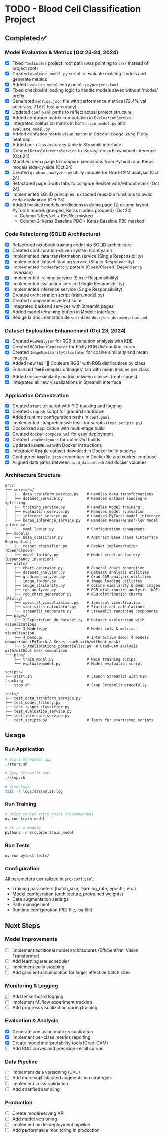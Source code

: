 # TODO - Blood Cell Classification Project

## Completed ✅

### Model Evaluation & Metrics (Oct 23-24, 2024)
- [x] Fixed `YamlLoader` project_root path (was pointing to `src/` instead of project root)
- [x] Created `evaluate_model.py` script to evaluate existing models and generate metrics
- [x] Added `evaluate-model` entry point in `pyproject.toml`
- [x] Fixed checkpoint loading logic to handle models saved without 'model.' prefix
- [x] Generated `metrics.json` file with performance metrics (72.4% val accuracy, 71.6% test accuracy)
- [x] Updated `conf.yaml` paths to reflect actual project structure
- [x] Added confusion matrix computation in `EvaluationService`
- [x] Integrated confusion matrix in both `train_model.py` and `evaluate_model.py`
- [x] Added confusion matrix visualization in Streamlit page using Plotly heatmap
- [x] Added per-class accuracy table in Streamlit interface
- [x] Created `KerasInferenceService` for Keras/TensorFlow model inference (Oct 24)
- [x] Modified demo page to compare predictions from PyTorch and Keras models side-by-side (Oct 24)
- [x] Created `gradcam_analyzer.py` utility module for Grad-CAM analysis (Oct 24)
- [x] Refactored page 5 with tabs to compare ResNet with/without mask (Oct 24)
- [x] Implemented SOLID principles: extracted reusable functions to avoid code duplication (Oct 24)
- [x] Added masked models predictions in demo page (2-column layout: PyTorch models grouped, Keras models grouped) (Oct 24)
  - Column 1: ResNet + ResNet masked
  - Column 2: Keras Baseline PBC + Keras Baseline PBC masked

### Code Refactoring (SOLID Architecture)
- [x] Refactored notebook training code into SOLID architecture
- [x] Created configuration-driven system (conf.yaml)
- [x] Implemented data transformation service (Single Responsibility)
- [x] Implemented dataset loading service (Single Responsibility)
- [x] Implemented model factory pattern (Open/Closed, Dependency Inversion)
- [x] Implemented training service (Single Responsibility)
- [x] Implemented evaluation service (Single Responsibility)
- [x] Implemented inference service (Single Responsibility)
- [x] Created orchestration script (train_model.py)
- [x] Created comprehensive test suite
- [x] Integrated backend services with Streamlit pages
- [x] Added model retraining button in Modele interface
- [x] Rédigé la documentation de `src/` dans `docs/src_documentation.md`

### Dataset Exploration Enhancement (Oct 23, 2024)
- [x] Created `RGBAnalyzer` for RGB distribution analysis with KDE
- [x] Created `RGBChartGenerator` for Plotly RGB distribution charts
- [x] Created `ImageSimilarityCalculator` for cosine similarity and mean images
- [x] Added new tab "🎨 Couleurs RGB" with RGB distributions by class
- [x] Enhanced "🖼️ Exemples d'images" tab with mean images per class
- [x] Added cosine similarity matrix between classes (real images)
- [x] Integrated all new visualizations in Streamlit interface

### Application Orchestration
- [x] Created `start.sh` script with PID tracking and logging
- [x] Created `stop.sh` script for graceful shutdown
- [x] Added runtime configuration paths in `conf.yaml`
- [x] Implemented comprehensive tests for scripts (`test_scripts.py`)
- [x] Dockerized application with multi-stage build
- [x] Created `docker-compose.yml` for easy deployment
- [x] Created `.dockerignore` for optimized builds
- [x] Updated `README.md` with Docker instructions
- [x] Integrated Kaggle dataset download in Docker build process
- [x] Configured `kaggle.json` credentials in Dockerfile and docker-compose
- [x] Aligned data paths between `load_dataset.sh` and docker volumes

### Architecture Structure
```
src/
├── services/
│   ├── data_transform_service.py    # Handles data transformations
│   ├── dataset_service.py           # Handles dataset loading & splitting
│   ├── training_service.py          # Handles model training
│   ├── evaluation_service.py        # Handles model evaluation
│   ├── inference_service.py         # Handles PyTorch model inference
│   ├── keras_inference_service.py   # Handles Keras/TensorFlow model inference
│   └── yaml_loader.py               # Configuration management
├── models/
│   ├── base_classifier.py           # Abstract base class (Interface Segregation)
│   ├── resnet_classifier.py         # ResNet implementation (Open/Closed)
│   └── model_factory.py             # Model creation factory (Dependency Inversion)
├── utils/
│   ├── chart_generator.py           # General chart generation
│   ├── dataset_analyzer.py          # Dataset analysis utilities
│   ├── gradcam_analyzer.py          # Grad-CAM analysis utilities
│   ├── image_loader.py              # Image loading utilities
│   ├── image_similarity.py          # Cosine similarity & mean images
│   ├── rgb_analyzer.py              # RGB distribution analysis (KDE)
│   ├── rgb_chart_generator.py       # RGB distribution charts (Plotly)
│   ├── spectral_visualization.py    # Spectral visualization
│   ├── statistics_calculator.py     # Statistical calculations
│   └── streamlit_renderers.py       # Streamlit rendering components
├── pages/
│   ├── 2_Exploration_du_dataset.py  # Dataset exploration with visualizations
│   ├── 3_Modele.py                  # Model info & metrics visualization
│   ├── 4_Demo.py                    # Interactive demo: 4 models comparison (PyTorch & Keras, each with/without mask)
│   └── 5_Ameliorations_potentielles.py  # Grad-CAM analysis with/without mask comparison
└── pipe/
    ├── train_model.py               # Main training script
    └── evaluate_model.py            # Model evaluation script

scripts/
├── start.sh                         # Launch Streamlit with PID tracking
└── stop.sh                          # Stop Streamlit gracefully

tests/
├── test_data_transform_service.py
├── test_model_factory.py
├── test_resnet_classifier.py
├── test_evaluation_service.py
├── test_inference_service.py
└── test_scripts.py                  # Tests for start/stop scripts
```

## Usage

### Run Application

```bash
# Start Streamlit app
./start.sh

# Stop Streamlit app
./stop.sh

# View logs
tail -f logs/streamlit.log
```

### Run Training

```bash
# Using script entry point (recommended)
uv run train-model

# Or as a module
python3 -m src.pipe.train_model
```

### Run Tests

```bash
uv run pytest tests/
```

### Configuration

All parameters centralized in `src/conf.yaml`:
- Training parameters (batch_size, learning_rate, epochs, etc.)
- Model configuration (architecture, pretrained weights)
- Data augmentation settings
- Path management
- Runtime configuration (PID file, log file)

## Next Steps

### Model Improvements
- [ ] Implement additional model architectures (EfficientNet, Vision Transformer)
- [ ] Add learning rate scheduler
- [ ] Implement early stopping
- [ ] Add gradient accumulation for larger effective batch sizes

### Monitoring & Logging
- [ ] Add tensorboard logging
- [ ] Implement MLflow experiment tracking
- [ ] Add progress visualization during training

### Evaluation & Analysis
- [x] Generate confusion matrix visualization
- [x] Implement per-class metrics reporting
- [x] Create model interpretability tools (Grad-CAM)
- [ ] Add ROC curves and precision-recall curves

### Data Pipeline
- [ ] Implement data versioning (DVC)
- [ ] Add more sophisticated augmentation strategies
- [ ] Implement cross-validation
- [ ] Add stratified sampling

### Production
- [ ] Create model serving API
- [ ] Add model versioning
- [ ] Implement model deployment pipeline
- [ ] Add performance monitoring in production